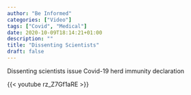 ```yaml
---
author: "Be Informed"
categories: ["Video"]
tags: ["Covid", "Medical"]
date: 2020-10-09T18:14:21+01:00
description: ""
title: "Dissenting Scientists"
draft: false
---
```


Dissenting scientists issue Covid-19 herd immunity declaration

{{< youtube rz_Z7Gf1aRE >}}